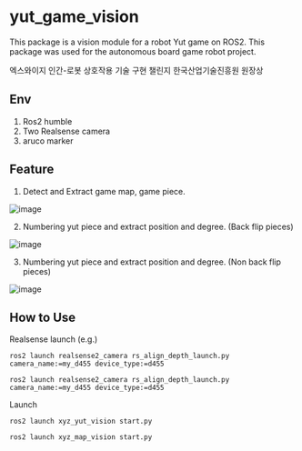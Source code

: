# yut_game_vision
This package is a vision module for a robot Yut game on ROS2.
This package was used for the autonomous board game robot project.

엑스와이지 인간-로봇 상호작용 기술 구현 챌린지 한국산업기술진흥원 원장상

## Env

1. Ros2 humble
2. Two Realsense camera
3. aruco marker

## Feature
1. Detect and Extract game map, game piece.
   
![image](https://github.com/user-attachments/assets/7792feb2-df37-4a4e-95ed-13a4ef4285c3)

2. Numbering yut piece and extract position and degree. (Back flip pieces)
   
![image](https://github.com/user-attachments/assets/c85a1625-d5e6-49e2-ab60-e38377e14de8)

3. Numbering yut piece and extract position and degree. (Non back flip pieces)
   
![image](https://github.com/user-attachments/assets/9c90b4c8-1efd-4fff-ab05-0676596aa052)

## How to Use

Realsense launch (e.g.)

```
ros2 launch realsense2_camera rs_align_depth_launch.py camera_name:=my_d455 device_type:=d455
```

```
ros2 launch realsense2_camera rs_align_depth_launch.py camera_name:=my_d455 device_type:=d455
```

Launch

```
ros2 launch xyz_yut_vision start.py
```

```
ros2 launch xyz_map_vision start.py
```
